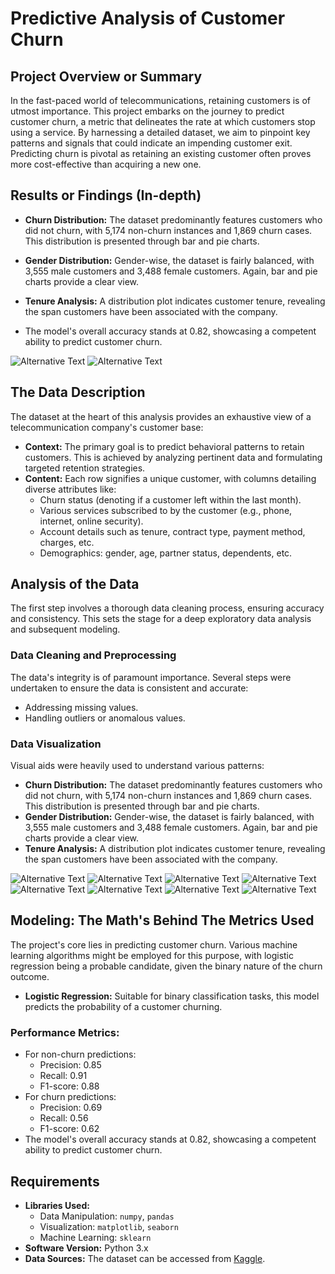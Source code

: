 # Predictive Analysis of Customer Churn

## Project Overview or Summary

In the fast-paced world of telecommunications, retaining customers is of utmost importance. This project embarks on the journey to predict customer churn, a metric that delineates the rate at which customers stop using a service. By harnessing a detailed dataset, we aim to pinpoint key patterns and signals that could indicate an impending customer exit. Predicting churn is pivotal as retaining an existing customer often proves more cost-effective than acquiring a new one.

## Results or Findings (In-depth)

- **Churn Distribution:** The dataset predominantly features customers who did not churn, with 5,174 non-churn instances and 1,869 churn cases. This distribution is presented through bar and pie charts.
- **Gender Distribution:** Gender-wise, the dataset is fairly balanced, with 3,555 male customers and 3,488 female customers. Again, bar and pie charts provide a clear view.
- **Tenure Analysis:** A distribution plot indicates customer tenure, revealing the span customers have been associated with the company.

- The model's overall accuracy stands at 0.82, showcasing a competent ability to predict customer churn.

![Alternative Text](CHURN-IMAGES/download%20(6).png)
![Alternative Text](CHURN-IMAGES/download%20(7).png)

## The Data Description

The dataset at the heart of this analysis provides an exhaustive view of a telecommunication company's customer base:
- **Context:** The primary goal is to predict behavioral patterns to retain customers. This is achieved by analyzing pertinent data and formulating targeted retention strategies.
- **Content:** Each row signifies a unique customer, with columns detailing diverse attributes like:
  - Churn status (denoting if a customer left within the last month).
  - Various services subscribed to by the customer (e.g., phone, internet, online security).
  - Account details such as tenure, contract type, payment method, charges, etc.
  - Demographics: gender, age, partner status, dependents, etc.

## Analysis of the Data

The first step involves a thorough data cleaning process, ensuring accuracy and consistency. This sets the stage for a deep exploratory data analysis and subsequent modeling.

### Data Cleaning and Preprocessing

The data's integrity is of paramount importance. Several steps were undertaken to ensure the data is consistent and accurate:
- Addressing missing values.
- Handling outliers or anomalous values.

### Data Visualization

Visual aids were heavily used to understand various patterns:
- **Churn Distribution:** The dataset predominantly features customers who did not churn, with 5,174 non-churn instances and 1,869 churn cases. This distribution is presented through bar and pie charts.
- **Gender Distribution:** Gender-wise, the dataset is fairly balanced, with 3,555 male customers and 3,488 female customers. Again, bar and pie charts provide a clear view.
- **Tenure Analysis:** A distribution plot indicates customer tenure, revealing the span customers have been associated with the company.

![Alternative Text](CHURN-IMAGES/download.png)
![Alternative Text](CHURN-IMAGES/download%20(1).png)
![Alternative Text](CHURN-IMAGES/download%20(2).png)
![Alternative Text](CHURN-IMAGES/download%20(3).png)
![Alternative Text](CHURN-IMAGES/download%20(4).png)
![Alternative Text](CHURN-IMAGES/download%20(5).png)
![Alternative Text](CHURN-IMAGES/download%20(6).png)
![Alternative Text](CHURN-IMAGES/download%20(7).png)

## Modeling: The Math's Behind The Metrics Used

The project's core lies in predicting customer churn. Various machine learning algorithms might be employed for this purpose, with logistic regression being a probable candidate, given the binary nature of the churn outcome.
- **Logistic Regression:** Suitable for binary classification tasks, this model predicts the probability of a customer churning.

### Performance Metrics:

- For non-churn predictions:
  - Precision: 0.85
  - Recall: 0.91
  - F1-score: 0.88
- For churn predictions:
  - Precision: 0.69
  - Recall: 0.56
  - F1-score: 0.62
- The model's overall accuracy stands at 0.82, showcasing a competent ability to predict customer churn.

## Requirements

- **Libraries Used:** 
  - Data Manipulation: `numpy`, `pandas`
  - Visualization: `matplotlib`, `seaborn`
  - Machine Learning: `sklearn`
- **Software Version:** Python 3.x
- **Data Sources:** The dataset can be accessed from [Kaggle](https://www.kaggle.com/blastchar/telco-customer-churn/download).
